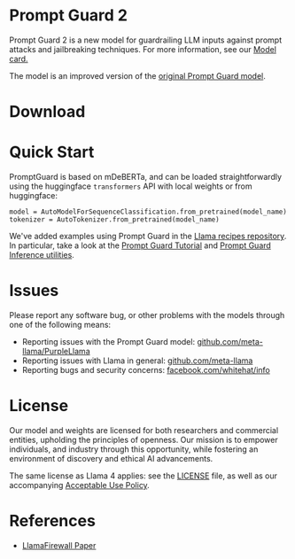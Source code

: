# Prompt Guard 2

Prompt Guard 2 is a new model for guardrailing LLM inputs against prompt attacks and jailbreaking techniques. For more information, see our [Model card.](86M/MODEL_CARD.md)

The model is an improved version of the [original Prompt Guard model](../Prompt-Guard/README.md).

# Download

# Quick Start

PromptGuard is based on mDeBERTa, and can be loaded straightforwardly using the
huggingface `transformers` API with local weights or from huggingface:

```
model = AutoModelForSequenceClassification.from_pretrained(model_name)
tokenizer = AutoTokenizer.from_pretrained(model_name)
```

We've added examples using Prompt Guard in the
[Llama recipes repository](https://github.com/facebookresearch/llama-recipes).
In particular, take a look at the
[Prompt Guard Tutorial](https://github.com/meta-llama/llama-cookbook/blob/main/getting-started/responsible_ai/prompt_guard/prompt_guard_tutorial.ipynb)
and
[Prompt Guard Inference utilities](https://github.com/meta-llama/llama-cookbook/blob/main/getting-started/responsible_ai/prompt_guard/inference.py).

# Issues

Please report any software bug, or other problems with the models through one of
the following means:

- Reporting issues with the Prompt Guard model:
  [github.com/meta-llama/PurpleLlama](https://github.com/meta-llama/PurpleLlama)
- Reporting issues with Llama in general:
  [github.com/meta-llama](https://github.com/meta-llama)
- Reporting bugs and security concerns:
  [facebook.com/whitehat/info](https://facebook.com/whitehat/info)

# License

Our model and weights are licensed for both researchers and commercial entities,
upholding the principles of openness. Our mission is to empower individuals, and
industry through this opportunity, while fostering an environment of discovery
and ethical AI advancements.

The same license as Llama 4 applies: see the [LICENSE](../LICENSE) file, as well
as our accompanying [Acceptable Use Policy](86M/USE_POLICY.md).

# References

- [LlamaFirewall Paper](https://ai.meta.com/research/publications/llamafirewall-an-open-source-guardrail-system-for-building-secure-ai-agents/)
